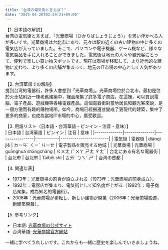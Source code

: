 ```yaml
---
title: "台湾の電気街と言えば？"
date: "2025-04-20T02:39:21+09:00"
---
```


【1. 日本語の解説】  
台湾の電気街と言えば、「光華商場（ひかりばしょうじょう）」を思い浮かべる人が多いです。光華商場は台北市にあり、元々は駅の近くの古い建物の中に多くの電気店が入っていました。そこで、パソコンや電子機器、ゲーム機など、様々な電気製品を手に入れることができました。電気街は地元の人々や観光客にとって、便利で楽しい買い物スポットです。現在は商場が移転して、より近代的な建物に変わり、より多くの店舗が集まって、地元のIT市場の中心として人気があります。

【2. 台湾華語での解説】  
提到台灣的電器街，許多人會想到「光華商場」。光華商場位於台北市，最初是位於火車站附近一棟老舊建築中，裡面聚集了許多電子商店。在這裡，可以買到電腦、電子產品、遊戲機等各種電器產品。這個電器街對當地居民和觀光客來說，是一個方便而有趣的購物場所。如今，商場已經搬遷並變成了更現代的建築，集中了更多的商家，也成為當地IT市場的中心，廣受歡迎。

【3. 用語リスト（日本語・台湾華語・ピンイン・注音・意味）】  
| 日本語       | 台湾華語       | ピンイン         | 注音        | 意味                     |
|--------------|---------------|-----------------|------------|------------------------|
| 電気街       | 電器街        | diànqì jiē      | ㄉㄧㄢˋ ㄑㄧˋ ㄐㄧㄝ       | 電子製品を販売する地域     |
| 光華商場     | 光華商場      | guānghuá shāngchǎng | ㄍㄨㄤ ㄏㄨㄚ ㄕㄤ ㄔㄤˇ   | 台北にある有名な電器街    |
| 台北市       | 台北市        | Táiběi shì      | ㄊㄞˊ ㄅㄟˇ ㄕˋ          | 台湾の首都              |

【4. 関連年表】  
- 1973年：光華商場の前身が設立される（1973年：光華商場的前身成立）。
- 1992年：電器店が集まり、電気街として知名度が上がる（1992年：電子商店聚集，成為知名的電器街）。
- 2006年：光華商場が移転し、新しい建物が開業（2006年：光華商場搬遷，新建築開幕）。

【5. 参考リンク】  
- 日本語: [光華商場の公式サイト](https://www.guanghuamarket.com.tw/)
- 台湾華語: [光華商場官方網站](https://www.guanghuamarket.com.tw/)

一緒に学べてうれしいです。これからも一緒に歴史を楽しんでいきましょうね。